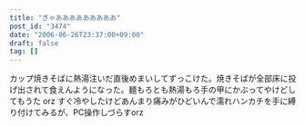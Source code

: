 ```yaml
---
title: "ぎゃあああああああああ"
post_id: "3474"
date: "2006-06-26T23:37:00+09:00"
draft: false
tag: []
---
```



カップ焼きそばに熱湯注いだ直後めまいしてずっこけた。焼きそばが全部床に投げ出されて食えんようになった。麺もろとも熱湯もろ手の甲にかぶってやけどしてもうた orz すぐ冷やしたけどあんまり痛みがひどいんで濡れハンカチを手に縛り付けてみるが、PC操作しづらすorz
